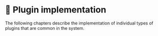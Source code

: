# 🔧 Plugin implementation

The following chapters describe the implementation of individual types of plugins that are common in the system.
